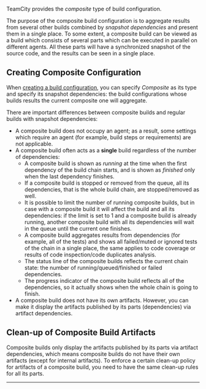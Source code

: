 [//]: # (title: Composite Build Configuration)
[//]: # (auxiliary-id: Composite Build Configuration)

TeamCity provides the _composite_ type of build configuration.

The purpose of the composite build configuration is to aggregate results from several other builds combined by _snapshot dependencies_ and present them in a single place. To some extent, a composite build can be viewed as a build which consists of several parts which can be executed in parallel on different agents. All these parts will have a synchronized snapshot of the source code, and the results can be seen in a single place.

## Creating Composite Configuration

When [creating a build configuration](creating-and-editing-build-configurations.md), you can specify _Composite_ as its type and specify its snapshot dependencies: the build configurations whose builds results the current composite one will aggregate.

There are important differences between composite builds and regular builds with snapshot dependencies:
* A composite build does not occupy an agent; as a result, some settings which require an agent (for example, build steps or requirements) are not applicable.
* A composite build often acts as a __single__ build regardless of the number of dependencies:
    * A composite build is shown as _running_ at the time when the first dependency of the build chain starts, and is shown as _finished_ only when the last dependency finishes.
    * If a composite build is stopped or removed from the queue, all its dependencies, that is the whole build chain, are stopped/removed as well.
    * It is possible to limit the number of running composite builds, but in case with a composite build it will affect the build and all its dependencies: if the limit is set to 1 and a composite build is already running, another composite build with all its dependencies will wait in the queue until the current one finishes.
    * A composite build aggregates results from dependencies (for example, all of the tests) and shows all failed/muted or ignored tests of the chain in a single place, the same applies to code coverage or results of code inspection/code duplicates analysis.
    * The status line of the composite builds reflects the current chain state: the number of running/queued/finished or failed dependencies.
    * The progress indicator of the composite build reflects all of the dependencies, so it actually shows when the whole chain is going to finish.
* A composite build does not have its own artifacts. However, you can make it display the artifacts published by its parts (dependencies) via artifact dependencies.

## Clean-up of Composite Build Artifacts

Composite builds only display the artifacts published by its parts via artifact dependencies, which means сomposite builds do not have their own artifacts (except for internal artifacts). To enforce a certain clean-up policy for artifacts of a composite build, you need to have the same clean-up rules for all its parts.

__ __